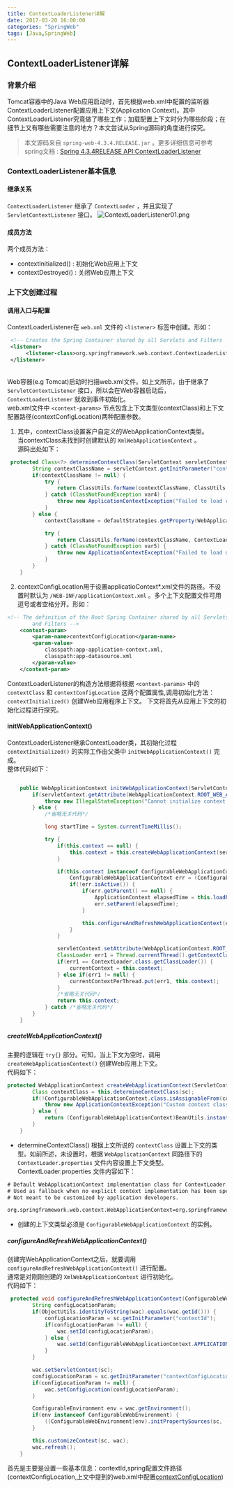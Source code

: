 ```yaml
---
title: ContextLoaderListener详解
date: 2017-03-20 16:00:00
categories: "SpringWeb"
tags: [Java,SpringWeb]
---
```


## ContextLoaderListener详解
### 背景介绍 
Tomcat容器中的Java Web应用启动时，首先根据web.xml中配置的监听器ContextLoaderListener配置应用上下文(Application Context)。其中ContextLoaderListener究竟做了哪些工作；加载配置上下文时分为哪些阶段；在细节上又有哪些需要注意的地方？本文尝试从Spring源码的角度进行探究。
> 本文源码来自 `spring-web-4.3.4.RELEASE.jar` 。更多详细信息可参考spring文档 : [Spring 4.3.4RELEASE API:ContextLoaderListener](https://docs.spring.io/spring/docs/4.3.4.RELEASE/javadoc-api/org/springframework/web/context/ContextLoaderListener.html)
### ContextLoaderListener基本信息
#### 继承关系
 `ContextLoaderListener` 继承了 `ContextLoader` ，并且实现了 `ServletContextListener` 接口。
![ContextLoaderListener01.png](https://raw.githubusercontent.com/liupx/img/master/springWebContextLoaderListener01.png)
#### 成员方法
两个成员方法：
- contextInitialized() : 初始化Web应用上下文
- contextDestroyed() : 关闭Web应用上下文

### 上下文创建过程
#### 调用入口与配置  
ContextLoaderListener在 `web.xml` 文件的 `<listener>` 标签中创建。形如：
```xml
 <!-- Creates the Spring Container shared by all Servlets and Filters -->
 <listener>
      <listener-class>org.springframework.web.context.ContextLoaderListener</listener-class>
 </listener>
```
<br>Web容器(e.g Tomcat)启动时扫描web.xml文件。如上文所示，由于继承了 `ServletContextListener` 接口，所以会在Web容器启动后，`ContextLoaderListener` 就收到事件初始化。 
<br>web.xml文件中 `<context-params>` 节点包含上下文类型(contextClass)和上下文配置路径(contextConfigLocation)两种配置参数。<br>
1. 其中，contextClass设置客户自定义的WebApplicationContext类型。
<br>当contextClass未找到时创建默认的 `XmlWebApplicationContext` 。
<br>源码出处如下：
```java
 protected Class<?> determineContextClass(ServletContext servletContext) {
        String contextClassName = servletContext.getInitParameter("contextClass");
        if(contextClassName != null) {
            try {
                return ClassUtils.forName(contextClassName, ClassUtils.getDefaultClassLoader());
            } catch (ClassNotFoundException var4) {
                throw new ApplicationContextException("Failed to load custom context class [" + contextClassName + "]", var4);
            }
        } else {
            contextClassName = defaultStrategies.getProperty(WebApplicationContext.class.getName());

            try {
                return ClassUtils.forName(contextClassName, ContextLoader.class.getClassLoader());
            } catch (ClassNotFoundException var5) {
                throw new ApplicationContextException("Failed to load default context class [" + contextClassName + "]", var5);
            }
        }
    }
```
2. <a id="contextConfigLocation">contextConfigLocation</a>用于设置applicatioContext*.xml文件的路径。不设置时默认为 `/WEB-INF/applicationContext.xml` 。多个上下文配置文件可用逗号或者空格分开。形如：

```xml
<!-- The definition of the Root Spring Container shared by all Servlets
        and Filters -->
    <context-param>
        <param-name>contextConfigLocation</param-name>
        <param-value>
            classpath:app-application-context.xml,
            classpath:app-datasource.xml
        </param-value>
    </context-param>
```
ContextLoaderListener的构造方法根据将根据 `<context-params>` 中的 `contextClass` 和 `contextConfigLocation` 这两个配置属性,调用初始化方法： `contextInitialized()` 创建Web应用程序上下文。
下文将首先从应用上下文的初始化过程进行探究。

#### initWebApplicationContext()
ContextLoaderListener继承ContextLoader类，其初始化过程 `contextInitialized()` 的实际工作由父类中 `initWebApplicationContext()` 完成。
<br>整体代码如下：
```java

    public WebApplicationContext initWebApplicationContext(ServletContext servletContext) {
        if(servletContext.getAttribute(WebApplicationContext.ROOT_WEB_APPLICATION_CONTEXT_ATTRIBUTE) != null) {
            throw new IllegalStateException("Cannot initialize context because there is already a root application context present - check whether you have multiple ContextLoader* definitions in your web.xml!");
        } else {
            /*省略无关代码*/

            long startTime = System.currentTimeMillis();

            try {
                if(this.context == null) {
                    this.context = this.createWebApplicationContext(servletContext);
                }

                if(this.context instanceof ConfigurableWebApplicationContext) {
                    ConfigurableWebApplicationContext err = (ConfigurableWebApplicationContext)this.context;
                    if(!err.isActive()) {
                        if(err.getParent() == null) {
                            ApplicationContext elapsedTime = this.loadParentContext(servletContext);
                            err.setParent(elapsedTime);
                        }

                        this.configureAndRefreshWebApplicationContext(err, servletContext);
                    }
                }

                servletContext.setAttribute(WebApplicationContext.ROOT_WEB_APPLICATION_CONTEXT_ATTRIBUTE, this.context);
                ClassLoader err1 = Thread.currentThread().getContextClassLoader();
                if(err1 == ContextLoader.class.getClassLoader()) {
                    currentContext = this.context;
                } else if(err1 != null) {
                    currentContextPerThread.put(err1, this.context);
                }
                /*省略无关代码*/
                return this.context;
            } catch /*省略无关代码*/
        }
    }
```
##### createWebApplicationContext()
主要的逻辑在 `try{}` 部分。可知，当上下文为空时，调用 `createWebApplicationContext()` 创建Web应用上下文。
<br> 代码如下：
```java
protected WebApplicationContext createWebApplicationContext(ServletContext sc) {
        Class contextClass = this.determineContextClass(sc);
        if(!ConfigurableWebApplicationContext.class.isAssignableFrom(contextClass)) {
            throw new ApplicationContextException("Custom context class [" + contextClass.getName() + "] is not of type [" + ConfigurableWebApplicationContext.class.getName() + "]");
        } else {
            return (ConfigurableWebApplicationContext)BeanUtils.instantiateClass(contextClass);
        }
    }
```
- determineContextClass() 根据上文所说的 `contextClass` 设置上下文的类型。如前所述，未设置时，根据 `WebApplicationContext` 同路径下的 `ContextLoader.properties` 文件内容设置上下文类型。
<br>ContextLoader.properties 文件内容如下：
```xml
# Default WebApplicationContext implementation class for ContextLoader.
# Used as fallback when no explicit context implementation has been specified as context-param.
# Not meant to be customized by application developers.

org.springframework.web.context.WebApplicationContext=org.springframework.web.context.support.XmlWebApplicationContext

```
- 创建的上下文类型必须是 `ConfigurableWebApplicationContext` 的实例。
##### configureAndRefreshWebApplicationContext() 
创建完WebApplicationContext之后，就要调用 `configureAndRefreshWebApplicationContext()` 进行配置。
<br>通常是对刚刚创建的 `XmlWebApplicationContext` 进行初始化。
<br>代码如下：
```java
 protected void configureAndRefreshWebApplicationContext(ConfigurableWebApplicationContext wac, ServletContext sc) {
        String configLocationParam;
        if(ObjectUtils.identityToString(wac).equals(wac.getId())) {
            configLocationParam = sc.getInitParameter("contextId");
            if(configLocationParam != null) {
                wac.setId(configLocationParam);
            } else {
                wac.setId(ConfigurableWebApplicationContext.APPLICATION_CONTEXT_ID_PREFIX + ObjectUtils.getDisplayString(sc.getContextPath()));
            }
        }

        wac.setServletContext(sc);
        configLocationParam = sc.getInitParameter("contextConfigLocation");
        if(configLocationParam != null) {
            wac.setConfigLocation(configLocationParam);
        }

        ConfigurableEnvironment env = wac.getEnvironment();
        if(env instanceof ConfigurableWebEnvironment) {
            ((ConfigurableWebEnvironment)env).initPropertySources(sc, (ServletConfig)null);
        }

        this.customizeContext(sc, wac);
        wac.refresh();
    }
``` 
首先是主要是设置一些基本信息：contextId,spring配置文件路径(contextConfigLocation,上文中提到的web.xml中配置[contextConfigLocation](#contextConfigLocation))